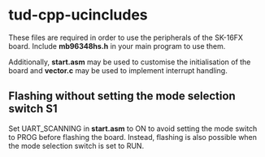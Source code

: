 # tud-cpp-ucincludes

These files are required in order to use the peripherals of the SK-16FX board.
Include **mb96348hs.h** in your main program to use them.

Additionally, **start.asm** may be used to customise the initialisation of the board and **vector.c** may be used to implement interrupt handling.

## Flashing without setting the mode selection switch S1
Set UART_SCANNING in **start.asm** to ON to avoid setting the mode switch to PROG before flashing the board.
Instead, flashing is also possible when the mode selection switch is set to RUN.
